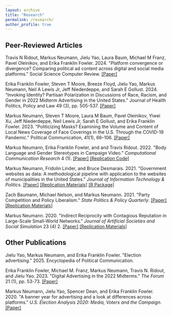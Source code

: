 ```yaml
---
layout: archive
title: "Research"
permalink: /research/
author_profile: true
---
```


## Peer-Reviewed Articles
Travis N Ridout, Markus Neumann, Jielu Yao, Laura Baum, Michael M Franz, Pavel Oleinikov, and Erika Franklin Fowler. 2024. "Platform convergence or divergence? Comparing political ad content across digital and social media platforms." Social Science Computer Review. [[Paper]](https://journals.sagepub.com/doi/pdf/10.1177/08944393241258767)

Erika Franklin Fowler, Steven T Moore, Breeze Floyd, Jielu Yao, Markus Neumann, Neil A Lewis Jr, Jeff Niederdeppe, and Sarah E Gollust. 2024. "Invoking Identity? Partisan Polarization in Discussions of Race, Racism, and Gender in 2022 Midterm Advertising in the United States." Journal of Health Politics, Policy and Law 49 (3), pp. 505-537. [[Paper]](https://read.dukeupress.edu/jhppl/article/49/3/505/383871)

Markus Neumann, Steven T Moore, Laura M Baum, Pavel Oleinikov, Yiwei Xu, Jeff Niederdeppe, Neil Lewis Jr, Sarah E Gollust, and Erika Franklin Fowler. 2023. "Politicizing Masks? Examining the Volume and Content of Local News Coverage of Face Coverings in the U.S. Through the COVID-19 Pandemic." Political Communication, 41(1), 66–106. [[Paper]](https://www.tandfonline.com/doi/pdf/10.1080/10584609.2023.2239181)

Markus Neumann, Erika Franklin Fowler, and and Travis Ridout. 2022. "Body Language and Gender Stereotypes in Campaign Video." *Computational Communication Research* 4 (1). [[Paper]](https://doi.org/10.5117/CCR2022.1.007.NEUM) [[Replication Code]](https://github.com/markusneumann/BodyLanguage)

Markus Neumann, Fridolin Linder, and Bruce Desmarais. 2021. "Government websites as data: A methodological pipeline with application to the websites of municipalities in the United States." *Journal of Information Technology & Politics*. [[Paper]](https://www.tandfonline.com/doi/full/10.1080/19331681.2021.1999880) [[Replication Materials]](https://github.com/desmarais-lab/govWebsites) [[R Package]](https://github.com/desmarais-lab/gov2text)

Zach Baumann, Michael Nelson, and Markus Neumann. 2021. "Party Competition and Policy Liberalism." *State Politics & Policy Quarterly*. [[Paper]](https://www.cambridge.org/core/journals/state-politics-and-policy-quarterly/article/abs/party-competition-and-policy-liberalism/6C923408FCB0165E2DF709E9D861DDD8) [[Replication Materials]](https://dataverse.unc.edu/dataset.xhtml?persistentId=doi:10.15139/S3/KXN8GN)

Markus Neumann. 2020. "Indirect Reciprocity with Contagious Reputation in Large-Scale Small-World Networks." *Journal of Artificial Societies and Social Simulation* 23 (4) 2. [[Paper]](http://jasss.soc.surrey.ac.uk/23/4/2.html) [[Replication Materials]](https://www.comses.net/codebases/41bc083e-b8d3-4133-83ed-150bb63a4b39/releases/1.0.0/)

## Other Publications
Jielu Yao, Markus Neumann, and Erika Franklin Fowler. "Election advertising." 2025. Encyclopedia of Political Communication.

Erika Franklin Fowler, Michael M. Franz, Markus Neumann, Travis N. Ridout, and Jielu Yao. 2023. "Digital Advertising in the 2022 Midterms." *The Forum* 21 (1), pp. 53-73. [[Paper]](https://doi.org/10.1515/for-2023-2006)

Markus Neumann, Jielu Yao, Spencer Dean, and Erika Franklin Fowler. 2020. "A banner year for advertising and a look at differences across platforms." *U.S. Election Analysis 2020: Media, Voters and the Campaign*. [[Paper]](https://www.electionanalysis.ws/us/president2020/section-5-social-media/a-banner-year-for-advertising-and-a-look-at-differences-across-platforms/)
